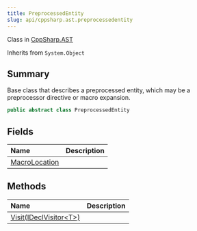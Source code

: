 ```yaml
---
title: PreprocessedEntity
slug: api/cppsharp.ast.preprocessedentity
---
```

Class in [CppSharp.AST](/api/cppsharp/ast)

Inherits from `System.Object`

## Summary


Base class that describes a preprocessed entity, which may
be a preprocessor directive or macro expansion.


```csharp
public abstract class PreprocessedEntity
```

## Fields

|Name|Description|
|:---|:---|
|[MacroLocation](/api/cppsharp/ast/preprocessedentity/macrolocation)||

## Methods

|Name|Description|
|:---|:---|
|[Visit\(IDeclVisitor\<T\>\)](/api/cppsharp/ast/preprocessedentity/visit)||

